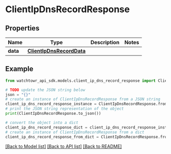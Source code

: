 # ClientIpDnsRecordResponse


## Properties

Name | Type | Description | Notes
------------ | ------------- | ------------- | -------------
**data** | [**ClientIpDnsRecordData**](ClientIpDnsRecordData.md) |  | 

## Example

```python
from watchtowr_api_sdk.models.client_ip_dns_record_response import ClientIpDnsRecordResponse

# TODO update the JSON string below
json = "{}"
# create an instance of ClientIpDnsRecordResponse from a JSON string
client_ip_dns_record_response_instance = ClientIpDnsRecordResponse.from_json(json)
# print the JSON string representation of the object
print(ClientIpDnsRecordResponse.to_json())

# convert the object into a dict
client_ip_dns_record_response_dict = client_ip_dns_record_response_instance.to_dict()
# create an instance of ClientIpDnsRecordResponse from a dict
client_ip_dns_record_response_from_dict = ClientIpDnsRecordResponse.from_dict(client_ip_dns_record_response_dict)
```
[[Back to Model list]](../README.md#documentation-for-models) [[Back to API list]](../README.md#documentation-for-api-endpoints) [[Back to README]](../README.md)



